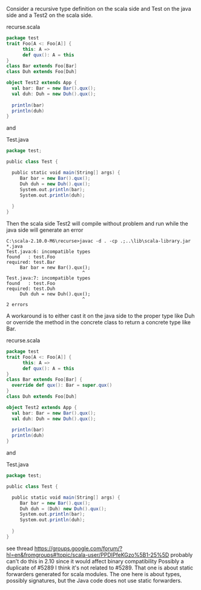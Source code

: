 Consider a recursive type definition on the scala side and Test on the java side and a Test2 on the scala side. 

recurse.scala
```scala
package test
trait Foo[A <: Foo[A]] { 
      this: A =>
      def qux(): A = this
} 
class Bar extends Foo[Bar] 
class Duh extends Foo[Duh]

object Test2 extends App {
  val bar: Bar = new Bar().qux(); 
  val duh: Duh = new Duh().qux();
  
  println(bar)
  println(duh)
}
```

and 

Test.java
```scala
package test;

public class Test {

  public static void main(String[] args) {
     Bar bar = new Bar().qux();
     Duh duh = new Duh().qux();
     System.out.println(bar); 
     System.out.println(duh); 
     
  }
}
```

Then the scala side Test2 will compile without problem and run while the java side will generate an error

```
C:\scala-2.10.0-M6\recurse>javac -d . -cp .;..\lib\scala-library.jar *.java
Test.java:6: incompatible types
found   : test.Foo
required: test.Bar
     Bar bar = new Bar().qux();
                            ^
Test.java:7: incompatible types
found   : test.Foo
required: test.Duh
     Duh duh = new Duh().qux();
                            ^
2 errors
```




A workaround is to either cast it on the java side to the proper type like Duh or override the method in the concrete class to return a concrete type like Bar.

recurse.scala
```scala
package test
trait Foo[A <: Foo[A]] { 
      this: A =>
      def qux(): A = this
} 
class Bar extends Foo[Bar] {
  override def qux(): Bar = super.qux()
}
class Duh extends Foo[Duh]

object Test2 extends App {
  val bar: Bar = new Bar().qux(); 
  val duh: Duh = new Duh().qux();
  
  println(bar)
  println(duh)
}
```

and 

Test.java
```scala
package test;

public class Test {

  public static void main(String[] args) {
     Bar bar = new Bar().qux();
     Duh duh = (Duh) new Duh().qux();
     System.out.println(bar); 
     System.out.println(duh); 
     
  }
}
```

see thread
https://groups.google.com/forum/?hl=en&fromgroups#!topic/scala-user/PPDIPfeKGzo%5B1-25%5D
probably can't do this in 2.10 since it would affect binary compatibility
Possibly a duplicate of #5289
I think it's not related to #5289. That one is about static forwarders generated for scala modules. The one here is about types, possibly signatures, but the Java code does not use static forwarders.
